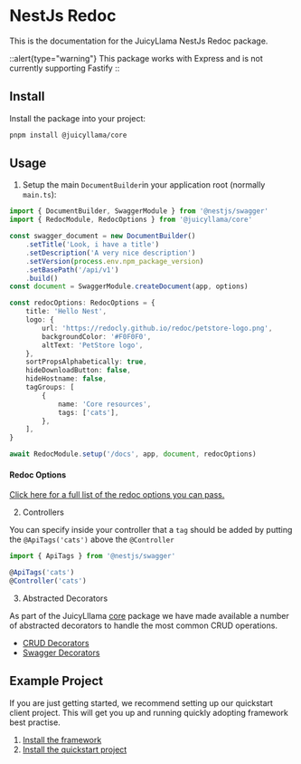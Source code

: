 # NestJs Redoc

This is the documentation for the JuicyLlama NestJs Redoc package.

::alert{type="warning"}
This package works with Express and is not currently supporting Fastify
::

## Install

Install the package into your project:

```bash
pnpm install @juicyllama/core
```

## Usage

1. Setup the main `DocumentBuilder`in your application root (normally `main.ts`):

```typescript
import { DocumentBuilder, SwaggerModule } from '@nestjs/swagger'
import { RedocModule, RedocOptions } from '@juicyllama/core'

const swagger_document = new DocumentBuilder()
	.setTitle('Look, i have a title')
	.setDescription('A very nice description')
	.setVersion(process.env.npm_package_version)
	.setBasePath('/api/v1')
	.build()
const document = SwaggerModule.createDocument(app, options)

const redocOptions: RedocOptions = {
	title: 'Hello Nest',
	logo: {
		url: 'https://redocly.github.io/redoc/petstore-logo.png',
		backgroundColor: '#F0F0F0',
		altText: 'PetStore logo',
	},
	sortPropsAlphabetically: true,
	hideDownloadButton: false,
	hideHostname: false,
	tagGroups: [
		{
			name: 'Core resources',
			tags: ['cats'],
		},
	],
}

await RedocModule.setup('/docs', app, document, redocOptions)
```

#### Redoc Options

[Click here for a full list of the redoc options you can pass.](options.md)

2. Controllers

You can specify inside your controller that a `tag` should be added by putting the `@ApiTags('cats')` above the `@Controller`

```typescript
import { ApiTags } from '@nestjs/swagger'

@ApiTags('cats')
@Controller('cats')
```

3. Abstracted Decorators

As part of the JuicyLllama [core](../../0.index.md) package we have made available a number of abstracted decorators to handle the most common CRUD operations.

-   [CRUD Decorators](../../decorators/crud.md)
-   [Swagger Decorators](../../decorators/swagger.md)

## Example Project

If you are just getting started, we recommend setting up our quickstart client project. This will get you up and running quickly adopting framework best practise.

1. [Install the framework](../../../../0.index.md)
2. [Install the quickstart project](https://github.com/juicyllama/client-quickstart)
